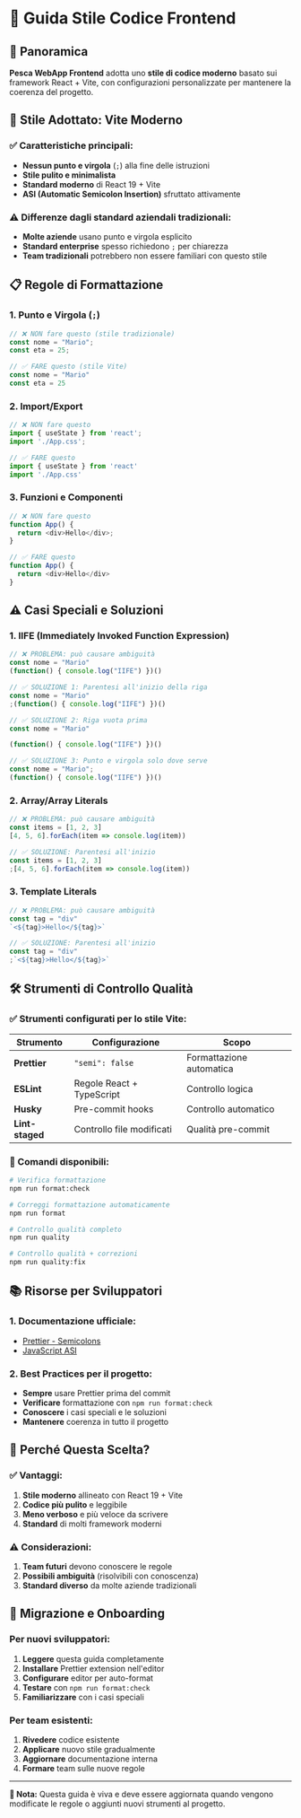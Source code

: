 # 🎨 Guida Stile Codice Frontend

## 🎯 Panoramica

**Pesca WebApp Frontend** adotta uno **stile di codice moderno** basato sui framework React + Vite, con configurazioni personalizzate per mantenere la coerenza del progetto.

## 🚀 Stile Adottato: **Vite Moderno**

### **✅ Caratteristiche principali:**
- **Nessun punto e virgola** (`;`) alla fine delle istruzioni
- **Stile pulito e minimalista** 
- **Standard moderno** di React 19 + Vite
- **ASI (Automatic Semicolon Insertion)** sfruttato attivamente

### **⚠️ Differenze dagli standard aziendali tradizionali:**
- **Molte aziende** usano punto e virgola esplicito
- **Standard enterprise** spesso richiedono `;` per chiarezza
- **Team tradizionali** potrebbero non essere familiari con questo stile

## 📋 Regole di Formattazione

### **1. Punto e Virgola (`;`)**
```typescript
// ❌ NON fare questo (stile tradizionale)
const nome = "Mario";
const eta = 25;

// ✅ FARE questo (stile Vite)
const nome = "Mario"
const eta = 25
```

### **2. Import/Export**
```typescript
// ❌ NON fare questo
import { useState } from 'react';
import './App.css';

// ✅ FARE questo
import { useState } from 'react'
import './App.css'
```

### **3. Funzioni e Componenti**
```typescript
// ❌ NON fare questo
function App() {
  return <div>Hello</div>;
}

// ✅ FARE questo
function App() {
  return <div>Hello</div>
}
```

## ⚠️ Casi Speciali e Soluzioni

### **1. IIFE (Immediately Invoked Function Expression)**
```typescript
// ❌ PROBLEMA: può causare ambiguità
const nome = "Mario"
(function() { console.log("IIFE") })()

// ✅ SOLUZIONE 1: Parentesi all'inizio della riga
const nome = "Mario"
;(function() { console.log("IIFE") })()

// ✅ SOLUZIONE 2: Riga vuota prima
const nome = "Mario"

(function() { console.log("IIFE") })()

// ✅ SOLUZIONE 3: Punto e virgola solo dove serve
const nome = "Mario";
(function() { console.log("IIFE") })()
```

### **2. Array/Array Literals**
```typescript
// ❌ PROBLEMA: può causare ambiguità
const items = [1, 2, 3]
[4, 5, 6].forEach(item => console.log(item))

// ✅ SOLUZIONE: Parentesi all'inizio
const items = [1, 2, 3]
;[4, 5, 6].forEach(item => console.log(item))
```

### **3. Template Literals**
```typescript
// ❌ PROBLEMA: può causare ambiguità
const tag = "div"
`<${tag}>Hello</${tag}>`

// ✅ SOLUZIONE: Parentesi all'inizio
const tag = "div"
;`<${tag}>Hello</${tag}>`
```

## 🛠️ Strumenti di Controllo Qualità

### **✅ Strumenti configurati per lo stile Vite:**

| **Strumento** | **Configurazione** | **Scopo** |
|---------------|-------------------|-----------|
| **Prettier** | `"semi": false` | Formattazione automatica |
| **ESLint** | Regole React + TypeScript | Controllo logica |
| **Husky** | Pre-commit hooks | Controllo automatico |
| **Lint-staged** | Controllo file modificati | Qualità pre-commit |

### **🔧 Comandi disponibili:**
```bash
# Verifica formattazione
npm run format:check

# Correggi formattazione automaticamente
npm run format

# Controllo qualità completo
npm run quality

# Controllo qualità + correzioni
npm run quality:fix
```

## 📚 Risorse per Sviluppatori

### **1. Documentazione ufficiale:**
- [Prettier - Semicolons](https://prettier.io/docs/en/options.html#semicolons)
- [JavaScript ASI](https://developer.mozilla.org/en-US/docs/Web/JavaScript/Reference/Lexical_grammar#automatic_semicolon_insertion)

### **2. Best Practices per il progetto:**
- **Sempre** usare Prettier prima del commit
- **Verificare** formattazione con `npm run format:check`
- **Conoscere** i casi speciali e le soluzioni
- **Mantenere** coerenza in tutto il progetto

## 🎯 Perché Questa Scelta?

### **✅ Vantaggi:**
1. **Stile moderno** allineato con React 19 + Vite
2. **Codice più pulito** e leggibile
3. **Meno verboso** e più veloce da scrivere
4. **Standard** di molti framework moderni

### **⚠️ Considerazioni:**
1. **Team futuri** devono conoscere le regole
2. **Possibili ambiguità** (risolvibili con conoscenza)
3. **Standard diverso** da molte aziende tradizionali

## 🔄 Migrazione e Onboarding

### **Per nuovi sviluppatori:**
1. **Leggere** questa guida completamente
2. **Installare** Prettier extension nell'editor
3. **Configurare** editor per auto-format
4. **Testare** con `npm run format:check`
5. **Familiarizzare** con i casi speciali

### **Per team esistenti:**
1. **Rivedere** codice esistente
2. **Applicare** nuovo stile gradualmente
3. **Aggiornare** documentazione interna
4. **Formare** team sulle nuove regole

---

**📝 Nota:** Questa guida è viva e deve essere aggiornata quando vengono modificate le regole o aggiunti nuovi strumenti al progetto.


